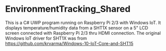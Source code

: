 # EnvironmentTracking_Shared
This is a C# UWP program running on Raspberry Pi 2/3 with Windows IoT. It displays temperature/humidity data from a SHT1X sensor on a 5" LCD screen connected with Raspberry Pi 2/3 thru HDMI connection. The original Windows IoT driver for SHT1X was from https://github.com/krvarma/Windows-10-IoT-Core-and-SHT15
